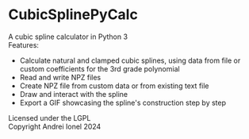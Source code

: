 # CubicSplinePyCalc
A cubic spline calculator in Python 3  
Features:  
- Calculate natural and clamped cubic splines, using data from file or custom coefficients for the 3rd grade polynomial 
- Read and write NPZ files  
- Create NPZ file from custom data or from existing text file  
- Draw and interact with the spline  
- Export a GIF showcasing the spline's construction step by step
  
Licensed under the LGPL  
Copyright Andrei Ionel 2024
